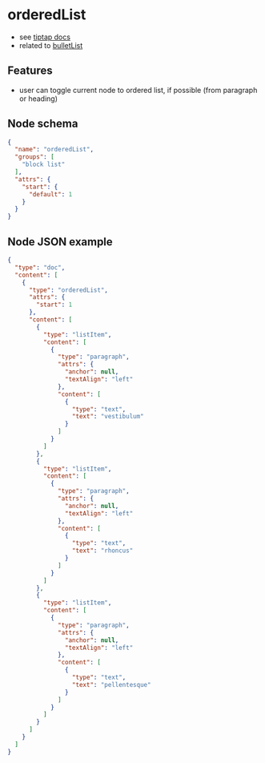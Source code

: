 # orderedList

- see [tiptap docs](https://tiptap.dev/api/nodes/ordered-list)
- related to [bulletList](/editor/nodes/bullet-list/)

## Features
- user can toggle current node to ordered list, if possible (from paragraph or heading)


## Node schema

```json
{
  "name": "orderedList",
  "groups": [
    "block list"
  ],
  "attrs": {
    "start": {
      "default": 1
    }
  }
}
```

## Node JSON example

```json
{
  "type": "doc",
  "content": [
    {
      "type": "orderedList",
      "attrs": {
        "start": 1
      },
      "content": [
        {
          "type": "listItem",
          "content": [
            {
              "type": "paragraph",
              "attrs": {
                "anchor": null,
                "textAlign": "left"
              },
              "content": [
                {
                  "type": "text",
                  "text": "vestibulum"
                }
              ]
            }
          ]
        },
        {
          "type": "listItem",
          "content": [
            {
              "type": "paragraph",
              "attrs": {
                "anchor": null,
                "textAlign": "left"
              },
              "content": [
                {
                  "type": "text",
                  "text": "rhoncus"
                }
              ]
            }
          ]
        },
        {
          "type": "listItem",
          "content": [
            {
              "type": "paragraph",
              "attrs": {
                "anchor": null,
                "textAlign": "left"
              },
              "content": [
                {
                  "type": "text",
                  "text": "pellentesque"
                }
              ]
            }
          ]
        }
      ]
    }
  ]
}
```

